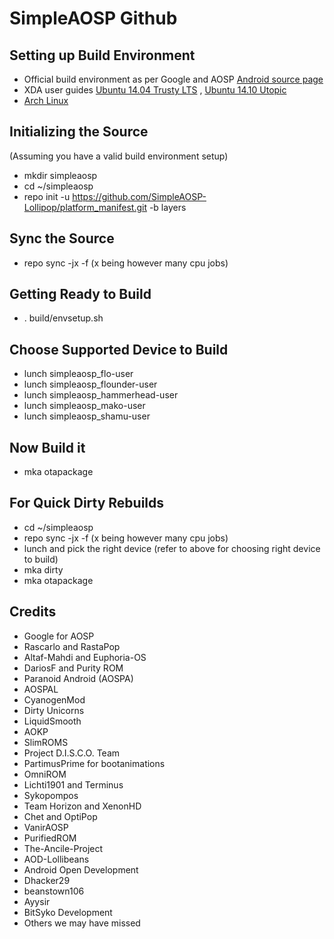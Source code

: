 SimpleAOSP Github
===================

Setting up Build Environment
---------------------------
- Official build environment as per Google and AOSP [Android source page](http://source.android.com/source/index.html)
- XDA user guides [Ubuntu 14.04 Trusty LTS](http://forum.xda-developers.com/showthread.php?t=2639611) , [Ubuntu 14.10 Utopic](http://forum.xda-developers.com/chef-central/android/howto-setup-ubuntu-14-10-utopic-unicorn-t2862442)
- [Arch Linux](https://wiki.archlinux.org/index.php/android#Building_Android)

Initializing the Source
-----------------------
(Assuming you have a valid build environment setup)
- mkdir simpleaosp
- cd ~/simpleaosp
- repo init -u https://github.com/SimpleAOSP-Lollipop/platform_manifest.git -b layers

Sync the Source
---------------
- repo sync -jx -f (x being however many cpu jobs)

Getting Ready to Build
----------------------
- . build/envsetup.sh

Choose Supported Device to Build
--------------------------------
- lunch simpleaosp_flo-user 
- lunch simpleaosp_flounder-user
- lunch simpleaosp_hammerhead-user
- lunch simpleaosp_mako-user
- lunch simpleaosp_shamu-user

Now Build it
------------
- mka otapackage

For Quick Dirty Rebuilds
------------------------
- cd ~/simpleaosp
- repo sync -jx -f (x being however many cpu jobs)
- lunch and pick the right device (refer to above for choosing right device to build)
- mka dirty
- mka otapackage

Credits
-------
- Google for AOSP
- Rascarlo and RastaPop
- Altaf-Mahdi and Euphoria-OS
- DariosF and Purity ROM
- Paranoid Android (AOSPA)
- AOSPAL
- CyanogenMod
- Dirty Unicorns
- LiquidSmooth
- AOKP
- SlimROMS
- Project D.I.S.C.O. Team
- PartimusPrime for bootanimations
- OmniROM
- Lichti1901 and Terminus
- Sykopompos
- Team Horizon and XenonHD
- Chet and OptiPop
- VanirAOSP
- PurifiedROM
- The-Ancile-Project
- AOD-Lollibeans
- Android Open Development
- Dhacker29
- beanstown106
- Ayysir
- BitSyko Development
- Others we may have missed
